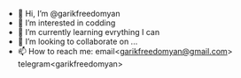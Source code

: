 - 👋 Hi, I’m @garikfreedomyan
- 👀 I’m interested in codding
- 🌱 I’m currently learning evrything I can
- 💞️ I’m looking to collaborate on ...
- 📫 How to reach me: email\<garikfreedomyan@gmail.com\> telegram\<garikfreedomyan\>

<!---
garikfreedomyan/garikfreedomyan is a ✨ special ✨ repository because its `README.md` (this file) appears on your GitHub profile.
You can click the Preview link to take a look at your changes.
--->
